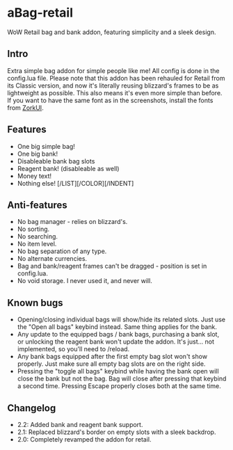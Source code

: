 # aBag-retail
WoW Retail bag and bank addon, featuring simplicity and a sleek design.

## Intro
Extra simple bag addon for simple people like me!
All config is done in the config.lua file.
Please note that this addon has been rehauled for Retail from its Classic version, and now it's literally reusing blizzard's frames to be as lightweight as possible. This also means it's even more simple than before.
If you want to have the same font as in the screenshots, install the fonts from [ZorkUI](https://www.wowinterface.com/downloads/info24252-ZorkUI.html).

## Features
  * One big simple bag!
  * One big bank!
  * Disableable bank bag slots
  * Reagent bank! (disableable as well)
  * Money text!
  * Nothing else!
[/LIST][/COLOR][/INDENT]

## Anti-features
  * No bag manager - relies on blizzard's.
  * No sorting.
  * No searching.
  * No item level.
  * No bag separation of any type.
  * No alternate currencies.
  * Bag and bank/reagent frames can't be dragged - position is set in config.lua.
  * No void storage. I never used it, and never will.

## Known bugs
  * Opening/closing individual bags will show/hide its related slots. Just use the "Open all bags" keybind instead. Same thing applies for the bank.
  * Any update to the equipped bags / bank bags, purchasing a bank slot, or unlocking the reagent bank won't update the addon. It's just... not implemented, so you'll need to /reload.
  * Any bank bags equipped after the first empty bag slot won't show properly. Just make sure all empty bag slots are on the right side.
  * Pressing the "toggle all bags" keybind while having the bank open will close the bank but not the bag. Bag will close after pressing that keybind a second time. Pressing Escape properly closes both at the same time.

## Changelog
  * 2.2: Added bank and reagent bank support.
  * 2.1: Replaced blizzard's border on empty slots with a sleek backdrop.
  * 2.0: Completely revamped the addon for retail.
